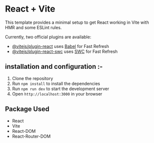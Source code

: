 # React + Vite

This template provides a minimal setup to get React working in Vite with HMR and some ESLint rules.

Currently, two official plugins are available:

- [@vitejs/plugin-react](https://github.com/vitejs/vite-plugin-react/blob/main/packages/plugin-react/README.md) uses [Babel](https://babeljs.io/) for Fast Refresh
- [@vitejs/plugin-react-swc](https://github.com/vitejs/vite-plugin-react-swc) uses [SWC](https://swc.rs/) for Fast Refresh


## installation and configuration :-
1. Clone the repository
2. Run `npm install` to install the dependencies
3. Run `npm run dev` to start the development server
4. Open `http://localhost:3000` in your browser

## Package Used
- React
- Vite
- React-DOM
- React-Router-DOM